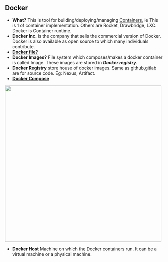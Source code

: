 ## Docker
- **What?** This is tool for building/deploying/managing [Containers](/System-Design/Concepts/All_About_Containers/Container.md), ie This is 1 of container implementation. Others are Rocket, Drawbridge, LXC. Docker is Container runtime.
- **Docker Inc.** is the company that sells the commercial version of Docker. Docker is also available as open source to which many individuals contribute.
- **[Docker file?](Docker_Files)**
- **Docker Images?** File system which composes/makes a docker container is called Image. These images are stored in ***Docker registry***.
- **Docker Registry** store house of docker images. Same as github,gitlab are for source code. Eg: Nexus, Artifact.
- **[Docker Compose](Docker_Compose)**

<img src="https://i.ibb.co/Hz89jmJ/dc.png" width=500 />

  - **Docker Host** Machine on which the Docker containers run. It can be a virtual machine or a physical machine.
